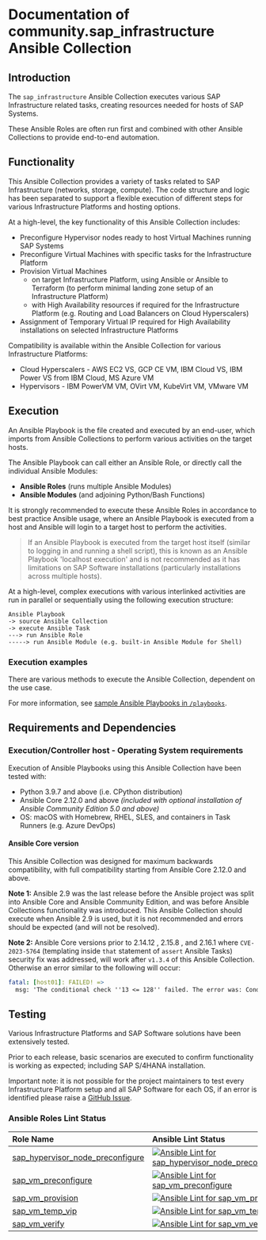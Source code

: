 # Documentation of community.sap_infrastructure Ansible Collection

## Introduction

The `sap_infrastructure` Ansible Collection executes various SAP Infrastructure related tasks, creating resources needed for hosts of SAP Systems.

These Ansible Roles are often run first and combined with other Ansible Collections to provide end-to-end automation.


## Functionality

This Ansible Collection provides a variety of tasks related to SAP Infrastructure (networks, storage, compute). The code structure and logic has been separated to support a flexible execution of different steps for various Infrastructure Platforms and hosting options.

At a high-level, the key functionality of this Ansible Collection includes:

- Preconfigure Hypervisor nodes ready to host Virtual Machines running SAP Systems
- Preconfigure Virtual Machines with specific tasks for the Infrastructure Platform
- Provision Virtual Machines
    - on target Infrastructure Platform, using Ansible or Ansible to Terraform (to perform minimal landing zone setup of an Infrastructure Platform)
    - with High Availability resources if required for the Infrastructure Platform (e.g. Routing and Load Balancers on Cloud Hyperscalers)
- Assignment of Temporary Virtual IP required for High Availability installations on selected Infrastructure Platforms


Compatibility is available within the Ansible Collection for various Infrastructure Platforms:

- Cloud Hyperscalers - AWS EC2 VS, GCP CE VM, IBM Cloud VS, IBM Power VS from IBM Cloud, MS Azure VM
- Hypervisors - IBM PowerVM VM, OVirt VM, KubeVirt VM, VMware VM


## Execution

An Ansible Playbook is the file created and executed by an end-user, which imports from Ansible Collections to perform various activities on the target hosts.

The Ansible Playbook can call either an Ansible Role, or directly call the individual Ansible Modules:

- **Ansible Roles** (runs multiple Ansible Modules)
- **Ansible Modules** (and adjoining Python/Bash Functions)

It is strongly recommended to execute these Ansible Roles in accordance to best practice Ansible usage, where an Ansible Playbook is executed from a host and Ansible will login to a target host to perform the activities.

> If an Ansible Playbook is executed from the target host itself (similar to logging in and running a shell script), this is known as an Ansible Playbook 'localhost execution' and is not recommended as it has limitations on SAP Software installations (particularly installations across multiple hosts).

At a high-level, complex executions with various interlinked activities are run in parallel or sequentially using the following execution structure:

```
Ansible Playbook
-> source Ansible Collection
-> execute Ansible Task
---> run Ansible Role
-----> run Ansible Module (e.g. built-in Ansible Module for Shell)
```

### Execution examples

There are various methods to execute the Ansible Collection, dependent on the use case.

For more information, see [sample Ansible Playbooks in `/playbooks`](../playbooks/).


## Requirements and Dependencies

### Execution/Controller host - Operating System requirements

Execution of Ansible Playbooks using this Ansible Collection have been tested with:
- Python 3.9.7 and above (i.e. CPython distribution)
- Ansible Core 2.12.0 and above _(included with optional installation of Ansible Community Edition 5.0 and above)_
- OS: macOS with Homebrew, RHEL, SLES, and containers in Task Runners (e.g. Azure DevOps)

#### Ansible Core version

This Ansible Collection was designed for maximum backwards compatibility, with full compatibility starting from Ansible Core 2.12.0 and above.

**Note 1:** Ansible 2.9 was the last release before the Ansible project was split into Ansible Core and Ansible Community Edition, and was before Ansible Collections functionality was introduced. This Ansible Collection should execute when Ansible 2.9 is used, but it is not recommended and errors should be expected (and will not be resolved).

**Note 2:** Ansible Core versions prior to 2.14.12 , 2.15.8 , and 2.16.1 where `CVE-2023-5764` (templating inside `that` statement of `assert` Ansible Tasks) security fix was addressed, will work after `v1.3.4` of this Ansible Collection. Otherwise an error similar to the following will occur:

```yaml
fatal: [host01]: FAILED! =>
  msg: 'The conditional check ''13 <= 128'' failed. The error was: Conditional is marked as unsafe, and cannot be evaluated.'
```


## Testing

Various Infrastructure Platforms and SAP Software solutions have been extensively tested.

Prior to each release, basic scenarios are executed to confirm functionality is working as expected; including SAP S/4HANA installation.

Important note: it is not possible for the project maintainers to test every Infrastructure Platform setup and all SAP Software for each OS, if an error is identified please raise a [GitHub Issue](/../../issues/).


### Ansible Roles Lint Status

| Role Name | Ansible Lint Status |
| :--- | :--- |
| [sap_hypervisor_node_preconfigure](https://github.com/sap-linuxlab/community.sap_infrastructure/tree/main/roles/sap_hypervisor_node_preconfigure) | [![Ansible Lint for sap_hypervisor_node_preconfigure](https://github.com/sap-linuxlab/community.sap_infrastructure/actions/workflows/ansible-lint-sap_hypervisor_node_preconfigure.yml/badge.svg)](https://github.com/sap-linuxlab/community.sap_infrastructure/actions/workflows/ansible-lint-sap_hypervisor_node_preconfigure.yml) |
| [sap_vm_preconfigure](https://github.com/sap-linuxlab/community.sap_infrastructure/tree/main/roles/sap_vm_preconfigure) | [![Ansible Lint for sap_vm_preconfigure](https://github.com/sap-linuxlab/community.sap_infrastructure/actions/workflows/ansible-lint-sap_vm_preconfigure.yml/badge.svg)](https://github.com/sap-linuxlab/community.sap_infrastructure/actions/workflows/ansible-lint-sap_vm_preconfigure.yml) |
| [sap_vm_provision](https://github.com/sap-linuxlab/community.sap_infrastructure/tree/main/roles/sap_vm_provision) | [![Ansible Lint for sap_vm_provision](https://github.com/sap-linuxlab/community.sap_infrastructure/actions/workflows/ansible-lint-sap_vm_provision.yml/badge.svg)](https://github.com/sap-linuxlab/community.sap_infrastructure/actions/workflows/ansible-lint-sap_vm_provision.yml) |
| [sap_vm_temp_vip](https://github.com/sap-linuxlab/community.sap_infrastructure/tree/main/roles/sap_vm_temp_vip) | [![Ansible Lint for sap_vm_temp_vip](https://github.com/sap-linuxlab/community.sap_infrastructure/actions/workflows/ansible-lint-sap_vm_temp_vip.yml/badge.svg)](https://github.com/sap-linuxlab/community.sap_infrastructure/actions/workflows/ansible-lint-sap_vm_temp_vip.yml) |
| [sap_vm_verify](https://github.com/sap-linuxlab/community.sap_infrastructure/tree/main/roles/sap_vm_verify) | [![Ansible Lint for sap_vm_verify](https://github.com/sap-linuxlab/community.sap_infrastructure/actions/workflows/ansible-lint-sap_vm_verify.yml/badge.svg)](https://github.com/sap-linuxlab/community.sap_infrastructure/actions/workflows/ansible-lint-sap_vm_verify.yml) |
